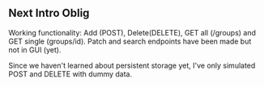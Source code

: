 
## Next Intro Oblig
Working functionality: Add (POST), Delete(DELETE), GET all (/groups) and GET single (groups/id).
Patch and search endpoints have been made but not in GUI (yet).

Since we haven't learned about persistent storage yet, I've only simulated POST and DELETE with dummy data. 